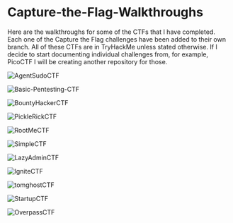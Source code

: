 # Capture-the-Flag-Walkthroughs
Here are the walkthroughs for some of the CTFs that I have completed.
Each one of the Capture the Flag challenges have been added to their own branch.
All of these CTFs are in TryHackMe unless stated otherwise. If I decide to start documenting individual challenges from, for example, PicoCTF I will be creating another repository for those.

![AgentSudoCTF](https://github.com/bryceburrow/Capture-the-Flag-Walkthroughs/tree/AgentSudoCTF)

![Basic-Pentesting-CTF](https://github.com/bryceburrow/Capture-the-Flag-Walkthroughs/tree/Basic-Pentesting-CTF)

![BountyHackerCTF](https://github.com/bryceburrow/Capture-the-Flag-Walkthroughs/tree/BountyHackerCTF)

![PickleRickCTF](https://github.com/bryceburrow/Capture-the-Flag-Walkthroughs/tree/PickleRickCTF)

![RootMeCTF](https://github.com/bryceburrow/Capture-the-Flag-Walkthroughs/tree/RootMeCTF)

![SimpleCTF](https://github.com/bryceburrow/Capture-the-Flag-Walkthroughs/tree/SimpleCTF)

![LazyAdminCTF](https://github.com/bryceburrow/Capture-the-Flag-Walkthroughs/tree/LazyAdminCTF)

![IgniteCTF](https://github.com/bryceburrow/Capture-the-Flag-Walkthroughs/tree/IgniteCTF)

![tomghostCTF](https://github.com/bryceburrow/Capture-the-Flag-Walkthroughs/tree/tomghostCTF)

![StartupCTF](https://github.com/bryceburrow/Capture-the-Flag-Walkthroughs/tree/StartupCTF)

![OverpassCTF](https://github.com/bryceburrow/Capture-the-Flag-Walkthroughs/tree/OverpassCTF)
